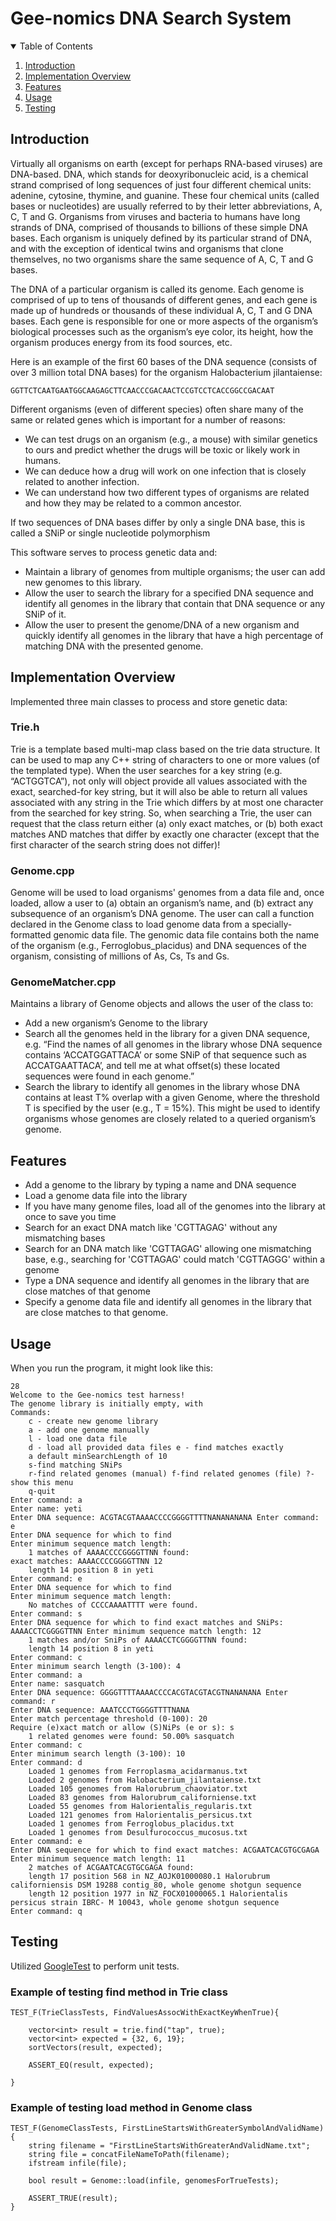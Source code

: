 <!-- sections:

    1. Title
    2. Introduction
    3. Implementation
    4. Features
    5. Usage
    6. Testing

 -->

 <!-- PROJECT TITLE -->

# Gee-nomics DNA Search System

<!-- TABLE OF CONTENTS -->
<details open="open">
  <summary>Table of Contents</summary>
  <ol>
    <li><a href="#introduction">Introduction</a></li>
    <li><a href="#implementation-overview">Implementation Overview</a></li>
    <li><a href="#features">Features</a></li>
    <li><a href="#usage">Usage</a></li>
    <li><a href="#testing">Testing</a></li>
  </ol>
</details>

<!-- Introduction -->

## Introduction

Virtually all organisms on earth (except for perhaps RNA-based viruses) are DNA-based. DNA, which stands for deoxyribonucleic acid, is a chemical strand comprised of long sequences of just four different chemical units: adenine, cytosine, thymine, and guanine. These four chemical units (called bases or nucleotides) are usually referred to by their letter abbreviations, A, C, T and G. Organisms from viruses and bacteria to humans have long strands of DNA, comprised of thousands to billions of these simple DNA bases. Each organism is uniquely defined by its particular strand of DNA, and with the exception of identical twins and organisms that clone themselves, no two organisms share the same sequence of A, C, T and G bases.

The DNA of a particular organism is called its genome. Each genome is comprised of up to tens of thousands of different genes, and each gene is made up of hundreds or thousands of these individual A, C, T and G DNA bases. Each gene is responsible for one or more aspects of the organism’s biological processes such as the organism’s eye color, its height, how the organism produces energy from its food sources, etc.

Here is an example of the first 60 bases of the DNA sequence (consists of over 3 million total DNA bases) for the organism Halobacterium jilantaiense:

    GGTTCTCAATGAATGGCAAGAGCTTCAACCCGACAACTCCGTCCTCACCGGCCGACAAT

Different organisms (even of different species) often share many of the same or related genes which is important for a number of reasons:

- We can test drugs on an organism (e.g., a mouse) with similar genetics to ours and predict whether the drugs will be toxic or likely work in humans.
- We can deduce how a drug will work on one infection that is closely related to another infection.
- We can understand how two different types of organisms are related and how they may be related to a common ancestor.

If two sequences of DNA bases differ by only a single DNA base, this is called a SNiP or single nucleotide polymorphism

This software serves to process genetic data and:

- Maintain a library of genomes from multiple organisms; the user can add new genomes to this library.
- Allow the user to search the library for a specified DNA sequence and identify all genomes in the library that contain that DNA sequence or any SNiP of it.
- Allow the user to present the genome/DNA of a new organism and quickly identify all genomes in the library that have a high percentage of matching DNA with the presented genome.

<!-- Implementation Overview  -->

## Implementation Overview

Implemented three main classes to process and store genetic data:

### Trie.h

Trie is a template based multi-map class based on the trie data structure. It can be used to map any C++ string of characters to one or more values (of the templated type). When the user searches for a key string (e.g. “ACTGGTCA”), not only will object provide all values associated with the exact, searched-for key string, but it will also be able to return all values associated with any string in the Trie which differs by at most one character from the searched for key string. So, when searching a Trie, the user can request that the class return either (a) only exact matches, or (b) both exact matches AND matches that differ by exactly one character (except that the first character of the search string does not differ)!

### Genome.cpp

Genome will be used to load organisms' genomes from a data file and, once loaded, allow a user to (a) obtain an organism’s name, and (b) extract any subsequence of an organism’s DNA genome. The user can call a function declared in the Genome class to load genome data from a specially-formatted genomic data file. The genomic data file contains both the name of the organism (e.g., Ferroglobus_placidus) and DNA sequences of the organism, consisting of millions of As, Cs, Ts and Gs.

### GenomeMatcher.cpp

Maintains a library of Genome objects and allows the user of the class to:

- Add a new organism’s Genome to the library
- Search all the genomes held in the library for a given DNA sequence, e.g. “Find the names of all genomes in the library whose DNA sequence contains ‘ACCATGGATTACA’ or some SNiP of that sequence such as ACCATGAATTACA’, and tell me at what offset(s) these located sequences were found in each genome.”
- Search the library to identify all genomes in the library whose DNA contains at least T% overlap with a given Genome, where the threshold T is specified by the user (e.g., T = 15%). This might be used to identify organisms whose genomes are closely related to a queried organism’s genome.

<!-- FEATURES EXAMPLES -->

## Features

- Add a genome to the library by typing a name and DNA sequence
- Load a genome data file into the library
- If you have many genome files, load all of the genomes into the library at once to save you time
- Search for an exact DNA match like 'CGTTAGAG' without any mismatching bases
- Search for an DNA match like 'CGTTAGAG' allowing one mismatching base, e.g., searching for 'CGTTAGAG' could match 'CGTTAGGG' within a genome
- Type a DNA sequence and identify all genomes in the library that are close matches of that genome
- Specify a genome data file and identify all genomes in the library that are close matches to that genome.

<!-- USAGE EXAMPLES -->

## Usage

When you run the program, it might look like this:

```
28
Welcome to the Gee-nomics test harness!
The genome library is initially empty, with
Commands:
    c - create new genome library
    a - add one genome manually
    l - load one data file
    d - load all provided data files e - find matches exactly
    a default minSearchLength of 10
    s-find matching SNiPs
    r-find related genomes (manual) f-find related genomes (file) ?-show this menu
    q-quit
Enter command: a
Enter name: yeti
Enter DNA sequence: ACGTACGTAAAACCCCGGGGTTTTNANANANANA Enter command: e
Enter DNA sequence for which to find
Enter minimum sequence match length:
    1 matches of AAAACCCCGGGGTTNN found:
exact matches: AAAACCCCGGGGTTNN 12
    length 14 position 8 in yeti
Enter command: e
Enter DNA sequence for which to find
Enter minimum sequence match length:
    No matches of CCCCAAAATTTT were found.
Enter command: s
Enter DNA sequence for which to find exact matches and SNiPs: AAAACCTCGGGGTTNN Enter minimum sequence match length: 12
    1 matches and/or SniPs of AAAACCTCGGGGTTNN found:
    length 14 position 8 in yeti
Enter command: c
Enter minimum search length (3-100): 4
Enter command: a
Enter name: sasquatch
Enter DNA sequence: GGGGTTTTAAAACCCCACGTACGTACGTNANANANA Enter command: r
Enter DNA sequence: AAATCCCTGGGGTTTTNANA
Enter match percentage threshold (0-100): 20
Require (e)xact match or allow (S)NiPs (e or s): s
    1 related genomes were found: 50.00% sasquatch
Enter command: c
Enter minimum search length (3-100): 10
Enter command: d
    Loaded 1 genomes from Ferroplasma_acidarmanus.txt
    Loaded 2 genomes from Halobacterium_jilantaiense.txt
    Loaded 105 genomes from Halorubrum_chaoviator.txt
    Loaded 83 genomes from Halorubrum_californiense.txt
    Loaded 55 genomes from Halorientalis_regularis.txt
    Loaded 121 genomes from Halorientalis_persicus.txt
    Loaded 1 genomes from Ferroglobus_placidus.txt
    Loaded 1 genomes from Desulfurococcus_mucosus.txt
Enter command: e
Enter DNA sequence for which to find exact matches: ACGAATCACGTGCGAGA Enter minimum sequence match length: 11
    2 matches of ACGAATCACGTGCGAGA found:
    length 17 position 568 in NZ_AOJK01000080.1 Halorubrum californiensis DSM 19288 contig_80, whole genome shotgun sequence
    length 12 position 1977 in NZ_FOCX01000065.1 Halorientalis persicus strain IBRC- M 10043, whole genome shotgun sequence
Enter command: q
```

<!-- Testing -->

## Testing

Utilized [GoogleTest](https://github.com/google/googletest) to perform unit tests.

### Example of testing find method in Trie class

```
TEST_F(TrieClassTests, FindValuesAssocWithExactKeyWhenTrue){

    vector<int> result = trie.find("tap", true);
    vector<int> expected = {32, 6, 19};
    sortVectors(result, expected);

    ASSERT_EQ(result, expected);

}
```

### Example of testing load method in Genome class

```
TEST_F(GenomeClassTests, FirstLineStartsWithGreaterSymbolAndValidName){
    string filename = "FirstLineStartsWithGreaterAndValidName.txt";
    string file = concatFileNameToPath(filename);
    ifstream infile(file);

    bool result = Genome::load(infile, genomesForTrueTests);

    ASSERT_TRUE(result);
}
```
